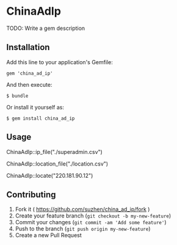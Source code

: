 # ChinaAdIp

TODO: Write a gem description

## Installation

Add this line to your application's Gemfile:

    gem 'china_ad_ip'

And then execute:

    $ bundle

Or install it yourself as:

    $ gem install china_ad_ip

## Usage

 ChinaAdIp::ip_file("./superadmin.csv")

 ChinaAdIp::location_file("./location.csv")

 ChinaAdIp::locate("220.181.90.12")

## Contributing

1. Fork it ( https://github.com/suzhen/china_ad_ip/fork )
2. Create your feature branch (`git checkout -b my-new-feature`)
3. Commit your changes (`git commit -am 'Add some feature'`)
4. Push to the branch (`git push origin my-new-feature`)
5. Create a new Pull Request
